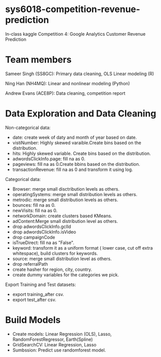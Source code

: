 # sys6018-competition-revenue-prediction
In-class kaggle Competition 4: Google Analytics Customer Revenue Prediction

# Team members
Sameer Singh  (SS8GC): Primary data cleaning, OLS Linear modeling (R)

Ning Han      (NH4MQ): Linear and nonlinear modeling (Python)

Andrew Evans  (ACE8P): Data cleaning, competition report

# Data Exploration and Data Cleaning 
Non-categorical data: 
  - date: create week of daty and month of year based on date. 
  - vistiNumber: Highly skewed varaible.Create bins based on the distribution. 
  - hits: Highly skewed variable. Create bins based on the distribution. 
  - adwordsClickInfo.page: fill na as 0. 
  - pageviews: fill na as 0.Create bbins based on the distribution. 
  - transactionRevenue: fill na as 0 and transform it using log. 
  
Categorical data: 
  - Browser: merge small disctribution levels as others.
  - operatingSystems: merge small distribution levels as others. 
  - metrodic: merge small distribution levels as others. 
  - bounces: fill na as 0. 
  - newVisits: fill na as 0. 
  - networkDomain: create clusters based KMeans. 
  - adContent:Merge small distribution level as others.
  - drop adwordsClickInfo.gclId 
  - drop adwordsClickInfo.isVideo 
  - drop campaignCode
  - isTrueDirect: fill na as "False". 
  - keyword: transform it as a uniform format ( lower case, cut off extra whitespace), build clusters for keywords.
  - source: merge small distribution level as others. 
  - drop referralPath 
  - create hasher for region, city, country. 
  - create dummy variables for the categories we pick. 
  
 Export Training and Test datasets:
   - export training_after csv.
   - export test_after csv. 
   
 # Build Models 
   - Create models: Linear Regression (OLS), Lasso, RandomForestRegressor, Earth(Spline)
   - GridSearchCV: Linear Regression, Lasso 
   - Sumbssion: Predict use randomforest model. 
   
   
  
   
  
  
  



